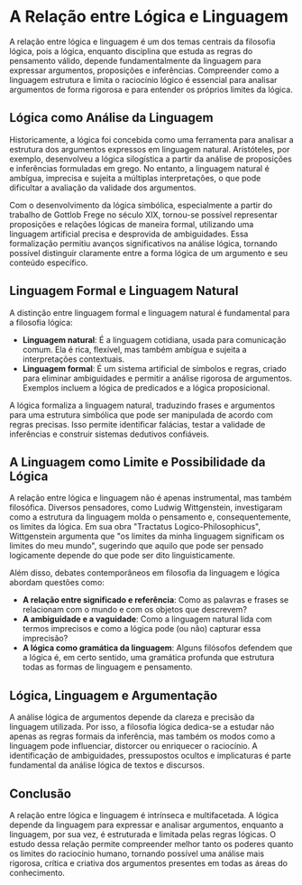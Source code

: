 # A Relação entre Lógica e Linguagem

A relação entre lógica e linguagem é um dos temas centrais da filosofia lógica, pois a lógica, enquanto disciplina que estuda as regras do pensamento válido, depende fundamentalmente da linguagem para expressar argumentos, proposições e inferências. Compreender como a linguagem estrutura e limita o raciocínio lógico é essencial para analisar argumentos de forma rigorosa e para entender os próprios limites da lógica.

## Lógica como Análise da Linguagem

Historicamente, a lógica foi concebida como uma ferramenta para analisar a estrutura dos argumentos expressos em linguagem natural. Aristóteles, por exemplo, desenvolveu a lógica silogística a partir da análise de proposições e inferências formuladas em grego. No entanto, a linguagem natural é ambígua, imprecisa e sujeita a múltiplas interpretações, o que pode dificultar a avaliação da validade dos argumentos.

Com o desenvolvimento da lógica simbólica, especialmente a partir do trabalho de Gottlob Frege no século XIX, tornou-se possível representar proposições e relações lógicas de maneira formal, utilizando uma linguagem artificial precisa e desprovida de ambiguidades. Essa formalização permitiu avanços significativos na análise lógica, tornando possível distinguir claramente entre a forma lógica de um argumento e seu conteúdo específico.

## Linguagem Formal e Linguagem Natural

A distinção entre linguagem formal e linguagem natural é fundamental para a filosofia lógica:

- **Linguagem natural**: É a linguagem cotidiana, usada para comunicação comum. Ela é rica, flexível, mas também ambígua e sujeita a interpretações contextuais.
- **Linguagem formal**: É um sistema artificial de símbolos e regras, criado para eliminar ambiguidades e permitir a análise rigorosa de argumentos. Exemplos incluem a lógica de predicados e a lógica proposicional.

A lógica formaliza a linguagem natural, traduzindo frases e argumentos para uma estrutura simbólica que pode ser manipulada de acordo com regras precisas. Isso permite identificar falácias, testar a validade de inferências e construir sistemas dedutivos confiáveis.

## A Linguagem como Limite e Possibilidade da Lógica

A relação entre lógica e linguagem não é apenas instrumental, mas também filosófica. Diversos pensadores, como Ludwig Wittgenstein, investigaram como a estrutura da linguagem molda o pensamento e, consequentemente, os limites da lógica. Em sua obra "Tractatus Logico-Philosophicus", Wittgenstein argumenta que "os limites da minha linguagem significam os limites do meu mundo", sugerindo que aquilo que pode ser pensado logicamente depende do que pode ser dito linguisticamente.

Além disso, debates contemporâneos em filosofia da linguagem e lógica abordam questões como:

- **A relação entre significado e referência**: Como as palavras e frases se relacionam com o mundo e com os objetos que descrevem?
- **A ambiguidade e a vaguidade**: Como a linguagem natural lida com termos imprecisos e como a lógica pode (ou não) capturar essa imprecisão?
- **A lógica como gramática da linguagem**: Alguns filósofos defendem que a lógica é, em certo sentido, uma gramática profunda que estrutura todas as formas de linguagem e pensamento.

## Lógica, Linguagem e Argumentação

A análise lógica de argumentos depende da clareza e precisão da linguagem utilizada. Por isso, a filosofia lógica dedica-se a estudar não apenas as regras formais da inferência, mas também os modos como a linguagem pode influenciar, distorcer ou enriquecer o raciocínio. A identificação de ambiguidades, pressupostos ocultos e implicaturas é parte fundamental da análise lógica de textos e discursos.

## Conclusão

A relação entre lógica e linguagem é intrínseca e multifacetada. A lógica depende da linguagem para expressar e analisar argumentos, enquanto a linguagem, por sua vez, é estruturada e limitada pelas regras lógicas. O estudo dessa relação permite compreender melhor tanto os poderes quanto os limites do raciocínio humano, tornando possível uma análise mais rigorosa, crítica e criativa dos argumentos presentes em todas as áreas do conhecimento.